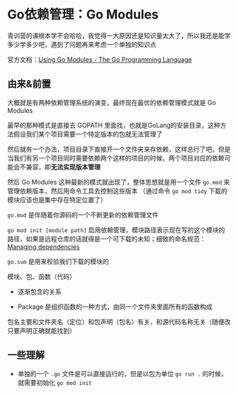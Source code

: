 # Go依赖管理：Go Modules





青训营的课根本学不会哈哈，我觉得一大原因还是知识量太大了，所以我还是能学多少学多少吧，遇到了问题再来考虑一个单独的知识点

官方文档：[Using Go Modules - The Go Programming Language](https://go.dev/blog/using-go-modules)


## 由来&前置

大概就是有两种依赖管理系统的演变，最终现在最优的依赖管理模式就是 Go Modules

最早的那种模式是直接去 GOPATH 里面找，也就是GoLang的安装目录，这种方法假设我们某个项目需要一个特定版本的包就无法管理了

然后就有一个办法，项目目录下直接开一个文件夹来存依赖，这样总行了吧。但是当我们有另一个项目同时需要依赖两个这样的项目的时候，两个项目对应的依赖可能会不兼容，即**无法实现版本管理**

然后 Go Modules 这种最新的模式就出现了，整体思想就是用一个文件 `go.mod` 来管理依赖版本，然后用命令工具去控制这些版本
（通过命令 `go mod tidy` 下载的模块应该也是集中存在特定位置了）



`go.mod` 是伴随着你源码的一个不断更新的依赖管理文件

`go mod init [module path]` 启用依赖管理，模块路径表示现在写的这个模块的路径，如果是远程仓库的话就得是一个可下载的未知；细致的命名规范：[Managing dependencies](https://go.dev/doc/modules/managing-dependencies#naming_module)

`go.sum` 是用来校验我们下载的模块的


模块、包、函数（代码）

-   逐渐包含的关系

<!---->

-   Package 是组织函数的一种方式，由同一个文件夹里面所有的函数构成

包名主要和文件夹名（定位）和包声明（包名）有关，和源代码名称无关（随便改只要声明正确就能找到）







## 一些理解

- 单独的一个 `.go` 文件是可以直接运行的，但是以包为单位 `go run .` 的时候，就需要初始化 `go mod init`